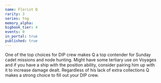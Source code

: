 ```yaml
---
name: Florist Q
rarity: 3
series: tng
memory_alpha:
bigbook_tier: 4
events: 0
in_portal: true
published: true
---
```


One of the top choices for DIP crew makes Q a top contender for Sunday cadet missions and node hunting. Might have some tertiary use on Voyages and if you have a ship with the position ability, consider pairing him up with it to increase damage dealt. Regardless of his lack of extra collections Q makes a strong choice to fill out your DIP crew.
